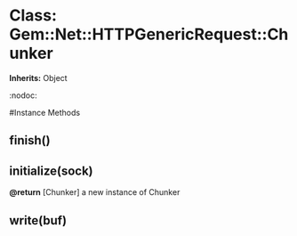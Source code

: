 # Class: Gem::Net::HTTPGenericRequest::Chunker
**Inherits:** Object
    

:nodoc:



#Instance Methods
## finish() [](#method-i-finish)

## initialize(sock) [](#method-i-initialize)

**@return** [Chunker] a new instance of Chunker

## write(buf) [](#method-i-write)

